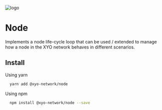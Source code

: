 [logo]: https://www.xy.company/img/home/logo_xy.png

![logo]

# Node

Implements a node life-cycle loop that can be used / extended to manage how a node in the XYO network behaves in different scenarios.

## Install

Using yarn

```sh
  yarn add @xyo-network/node
```

Using npm

```sh
  npm install @xyo-network/node --save
```